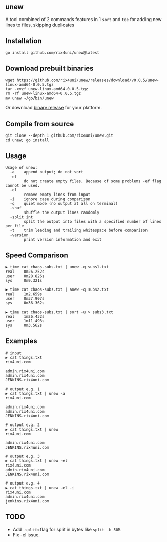 ## unew

A tool combined of 2 commands features in 1 `sort` and `tee` for adding new lines to files, skipping duplicates

## Installation
```
go install github.com/rix4uni/unew@latest
```

## Download prebuilt binaries
```
wget https://github.com/rix4uni/unew/releases/download/v0.0.5/unew-linux-amd64-0.0.5.tgz
tar -xvzf unew-linux-amd64-0.0.5.tgz
rm -rf unew-linux-amd64-0.0.5.tgz
mv unew ~/go/bin/unew
```
Or download [binary release](https://github.com/rix4uni/unew/releases) for your platform.

## Compile from source
```
git clone --depth 1 github.com/rix4uni/unew.git
cd unew; go install
```

## Usage
```
Usage of unew:
  -a    append output; do not sort
  -ef
        do not create empty files, Because of some problems -ef flag cannot be used.
  -el
        remove empty lines from input
  -i    ignore case during comparison
  -q    quiet mode (no output at all on terminal)
  -shuf
        shuffle the output lines randomly
  -split int
        split the output into files with a specified number of lines per file
  -t    trim leading and trailing whitespace before comparison
  -version
        print version information and exit
```

## Speed Comparison
```
▶ time cat chaos-subs.txt | unew -q subs1.txt
real    0m26.252s
user    0m28.826s
sys     0m9.321s

▶ time cat chaos-subs.txt | anew -q subs2.txt
real    1m2.659s
user    0m37.907s
sys     0m36.362s

▶ time cat chaos-subs.txt | sort -u > subs3.txt
real    1m26.432s
user    1m11.493s
sys     0m3.562s
```

## Examples
```
# input
▶ cat things.txt
rix4uni.com

admin.rix4uni.com
admin.rix4uni.com
JENKINS.rix4uni.com

# output e.g. 1
▶ cat things.txt | unew -a
rix4uni.com

admin.rix4uni.com
admin.rix4uni.com
JENKINS.rix4uni.com

# output e.g. 2
▶ cat things.txt | unew
rix4uni.com

admin.rix4uni.com
JENKINS.rix4uni.com

# output e.g. 3
▶ cat things.txt | unew -el
rix4uni.com
admin.rix4uni.com
JENKINS.rix4uni.com

# output e.g. 4
▶ cat things.txt | unew -el -i
rix4uni.com
admin.rix4uni.com
jenkins.rix4uni.com
```

## TODO
- Add `-splitb` flag for split in bytes like `split -b 50M`.
- Fix -el issue.
